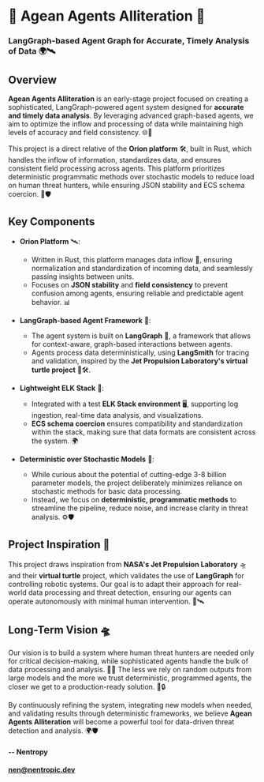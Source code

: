 # 🚀 Agean Agents Alliteration 🌌

### LangGraph-based Agent Graph for Accurate, Timely Analysis of Data 🌍🛰️

## Overview

**Agean Agents Alliteration** is an early-stage project focused on creating a sophisticated, LangGraph-powered agent system designed for **accurate and timely data analysis**. By leveraging advanced graph-based agents, we aim to optimize the inflow and processing of data while maintaining high levels of accuracy and field consistency. 🌐🤖

This project is a direct relative of the **Orion platform** 🛠️, built in Rust, which handles the inflow of information, standardizes data, and ensures consistent field processing across agents. This platform prioritizes deterministic programmatic methods over stochastic models to reduce load on human threat hunters, while ensuring JSON stability and ECS schema coercion. 🔧🛡️

## Key Components

- **Orion Platform** 🛰️: 
  - Written in Rust, this platform manages data inflow 🚀, ensuring normalization and standardization of incoming data, and seamlessly passing insights between units. 
  - Focuses on **JSON stability** and **field consistency** to prevent confusion among agents, ensuring reliable and predictable agent behavior. 📊

- **LangGraph-based Agent Framework** 🌌: 
  - The agent system is built on **LangGraph** 🧠, a framework that allows for context-aware, graph-based interactions between agents. 
  - Agents process data deterministically, using **LangSmith** for tracing and validation, inspired by the **Jet Propulsion Laboratory's virtual turtle project** 🐢🛠️.

- **Lightweight ELK Stack** 🌟: 
  - Integrated with a test **ELK Stack environment** 🖥️, supporting log ingestion, real-time data analysis, and visualizations. 
  - **ECS schema coercion** ensures compatibility and standardization within the stack, making sure that data formats are consistent across the system. 🌍

- **Deterministic over Stochastic Models** 🧩:
  - While curious about the potential of cutting-edge 3-8 billion parameter models, the project deliberately minimizes reliance on stochastic methods for basic data processing. 
  - Instead, we focus on **deterministic, programmatic methods** to streamline the pipeline, reduce noise, and increase clarity in threat analysis. ⚙️🛡️

## Project Inspiration 🌠

This project draws inspiration from **NASA's Jet Propulsion Laboratory** 🛸 and their **virtual turtle** project, which validates the use of **LangGraph** for controlling robotic systems. Our goal is to adapt their approach for real-world data processing and threat detection, ensuring our agents can operate autonomously with minimal human intervention. 👾🛰️

## Long-Term Vision 🛸

Our vision is to build a system where human threat hunters are needed only for critical decision-making, while sophisticated agents handle the bulk of data processing and analysis. 🚀🌌 The less we rely on random outputs from large models and the more we trust deterministic, programmed agents, the closer we get to a production-ready solution. 🧠🔒

By continuously refining the system, integrating new models when needed, and validating results through deterministic frameworks, we believe **Agean Agents Alliteration** will become a powerful tool for data-driven threat detection and analysis. 🌍🛡️

#### -- Nentropy
**nen@nentropic.dev**